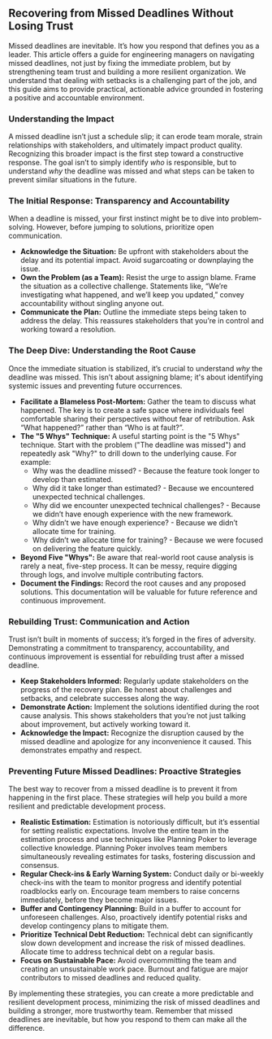 ## Recovering from Missed Deadlines Without Losing Trust

Missed deadlines are inevitable. It’s how you respond that defines you as a leader. This article offers a guide for engineering managers on navigating missed deadlines, not just by fixing the immediate problem, but by strengthening team trust and building a more resilient organization. We understand that dealing with setbacks is a challenging part of the job, and this guide aims to provide practical, actionable advice grounded in fostering a positive and accountable environment.

### Understanding the Impact

A missed deadline isn’t just a schedule slip; it can erode team morale, strain relationships with stakeholders, and ultimately impact product quality. Recognizing this broader impact is the first step toward a constructive response. The goal isn’t to simply identify *who* is responsible, but to understand *why* the deadline was missed and what steps can be taken to prevent similar situations in the future.

### The Initial Response: Transparency and Accountability

When a deadline is missed, your first instinct might be to dive into problem-solving. However, before jumping to solutions, prioritize open communication. 

*   **Acknowledge the Situation:** Be upfront with stakeholders about the delay and its potential impact. Avoid sugarcoating or downplaying the issue.
*   **Own the Problem (as a Team):** Resist the urge to assign blame. Frame the situation as a collective challenge. Statements like, “We’re investigating what happened, and we’ll keep you updated,” convey accountability without singling anyone out.
*   **Communicate the Plan:** Outline the immediate steps being taken to address the delay. This reassures stakeholders that you’re in control and working toward a resolution.



### The Deep Dive: Understanding the Root Cause

Once the immediate situation is stabilized, it’s crucial to understand *why* the deadline was missed. This isn’t about assigning blame; it's about identifying systemic issues and preventing future occurrences.

*   **Facilitate a Blameless Post-Mortem:** Gather the team to discuss what happened. The key is to create a safe space where individuals feel comfortable sharing their perspectives without fear of retribution. Ask “What happened?” rather than “Who is at fault?”. 
*   **The "5 Whys" Technique:** A useful starting point is the "5 Whys" technique. Start with the problem ("The deadline was missed") and repeatedly ask "Why?" to drill down to the underlying cause. For example:
    *   Why was the deadline missed? - Because the feature took longer to develop than estimated.
    *   Why did it take longer than estimated? - Because we encountered unexpected technical challenges.
    *   Why did we encounter unexpected technical challenges? - Because we didn’t have enough experience with the new framework.
    *   Why didn’t we have enough experience? - Because we didn’t allocate time for training.
    *   Why didn’t we allocate time for training? - Because we were focused on delivering the feature quickly.
*   **Beyond Five "Whys":** Be aware that real-world root cause analysis is rarely a neat, five-step process. It can be messy, require digging through logs, and involve multiple contributing factors.
*   **Document the Findings:**  Record the root causes and any proposed solutions. This documentation will be valuable for future reference and continuous improvement.

### Rebuilding Trust: Communication and Action

Trust isn’t built in moments of success; it’s forged in the fires of adversity.  Demonstrating a commitment to transparency, accountability, and continuous improvement is essential for rebuilding trust after a missed deadline.

*   **Keep Stakeholders Informed:** Regularly update stakeholders on the progress of the recovery plan. Be honest about challenges and setbacks, and celebrate successes along the way.
*   **Demonstrate Action:** Implement the solutions identified during the root cause analysis. This shows stakeholders that you’re not just talking about improvement, but actively working toward it.
*   **Acknowledge the Impact:** Recognize the disruption caused by the missed deadline and apologize for any inconvenience it caused.  This demonstrates empathy and respect.



### Preventing Future Missed Deadlines: Proactive Strategies

The best way to recover from a missed deadline is to prevent it from happening in the first place. These strategies will help you build a more resilient and predictable development process.

*   **Realistic Estimation:**  Estimation is notoriously difficult, but it’s essential for setting realistic expectations. Involve the entire team in the estimation process and use techniques like Planning Poker to leverage collective knowledge. Planning Poker involves team members simultaneously revealing estimates for tasks, fostering discussion and consensus.
*   **Regular Check-ins & Early Warning System:** Conduct daily or bi-weekly check-ins with the team to monitor progress and identify potential roadblocks early on. Encourage team members to raise concerns immediately, before they become major issues.
*   **Buffer and Contingency Planning:** Build in a buffer to account for unforeseen challenges.  Also, proactively identify potential risks and develop contingency plans to mitigate them.
*   **Prioritize Technical Debt Reduction:** Technical debt can significantly slow down development and increase the risk of missed deadlines.  Allocate time to address technical debt on a regular basis.
* **Focus on Sustainable Pace:** Avoid overcommitting the team and creating an unsustainable work pace. Burnout and fatigue are major contributors to missed deadlines and reduced quality.




By implementing these strategies, you can create a more predictable and resilient development process, minimizing the risk of missed deadlines and building a stronger, more trustworthy team. Remember that missed deadlines are inevitable, but how you respond to them can make all the difference.